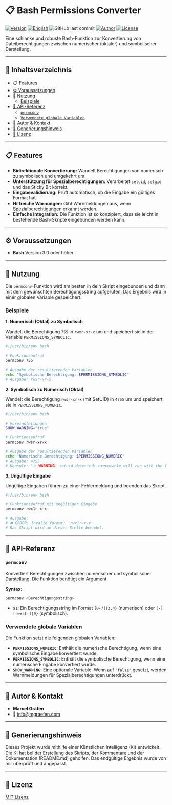 # 📋 Bash Permissions Converter

[![Version](https://img.shields.io/badge/version-0.1.0-blue.svg)](https://github.com/Marcel-Graefen/Bash-Permissions-Converter/releases/tag/0.1.0)
[![English](https://img.shields.io/badge/Sprache-English-blue)](./README.md)
![GitHub last commit](https://img.shields.io/github/last-commit/Marcel-Graefen/Bash-INI-Parser)
[![Author](https://img.shields.io/badge/author-Marcel%20Gr%C3%A4fen-green.svg)](#-author--contact)
[![License](https://img.shields.io/badge/license-MIT-lightgrey.svg)](https://opensource.org/licenses/MIT)

Eine schlanke und robuste Bash-Funktion zur Konvertierung von Dateiberechtigungen zwischen numerischer (oktaler) und symbolischer Darstellung.

-----

## 🚀 Inhaltsverzeichnis

  * [📋 Features](#-features)
  * [⚙️ Voraussetzungen](#%25EF%25B8%258F-voraussetzungen)
  * [🚀 Nutzung](#-nutzung)
    * [Beispiele](#-beispiele)
  * [📌 API-Referenz](#-api-referenz)
    * [`permconv`](#permconv)
    * [`Verwendete globale Variablen`](#verwendete-globale-variablen)
  * [👤 Autor & Kontakt](#-autor--kontakt)
  * [🤖 Generierungshinweis](#-generierungshinweis)
  * [📜 Lizenz](#-lizenz)

-----

## 📋 Features

  * **Bidirektionale Konvertierung:** Wandelt Berechtigungen von numerisch zu symbolisch und umgekehrt um.
  * **Unterstützung für Spezialberechtigungen:** Verarbeitet `setuid`, `setgid` und das Sticky Bit korrekt.
  * **Eingabevalidierung:** Prüft automatisch, ob die Eingabe ein gültiges Format hat.
  * **Hilfreiche Warnungen:** Gibt Warnmeldungen aus, wenn Spezialberechtigungen erkannt werden.
  * **Einfache Integration:** Die Funktion ist so konzipiert, dass sie leicht in bestehende Bash-Skripte eingebunden werden kann.

-----

## ⚙️ Voraussetzungen

  * **Bash** Version 3.0 oder höher.

-----

## 🚀 Nutzung

Die `permconv`-Funktion wird am besten in dein Skript eingebunden und dann mit dem gewünschten Berechtigungsstring aufgerufen. Das Ergebnis wird in einer globalen Variable gespeichert.

### Beispiele

**1. Numerisch (Oktal) zu Symbolisch**

Wandelt die Berechtigung `755` in `rwxr-xr-x` um und speichert sie in der Variable `PERMISSIONS_SYMBOLIC`.

```bash
#!/usr/bin/env bash

# Funktionsaufruf
permconv 755

# Ausgabe der resultierenden Variablen
echo "Symbolische Berechtigung: $PERMISSIONS_SYMBOLIC"
# Ausgabe: rwxr-xr-x
```

**2. Symbolisch zu Numerisch (Oktal)**

Wandelt die Berechtigung `rwsr-xr-x` (mit SetUID) in `4755` um und speichert sie in `PERMISSIONS_NUMERIC`.

```bash
#!/usr/bin/env bash

# Voreinstellungen
SHOW_WARNING="true"

# Funktionsaufruf
permconv rwsr-xr-x

# Ausgabe der resultierenden Variablen
echo "Numerische Berechtigung: $PERMISSIONS_NUMERIC"
# Ausgabe: 4755
# Konsole: "⚠️ WARNING: setuid detected: executable will run with the file owner's user ID"
```

**3. Ungültige Eingabe**

Ungültige Eingaben führen zu einer Fehlermeldung und beenden das Skript.

```bash
#!/usr/bin/env bash

# Funktionsaufruf mit ungültiger Eingabe
permconv rwx1r-x-x

# Ausgabe:
# ❌ ERROR: Invalid format: 'rwx1r-x-x'
# Das Skript wird an dieser Stelle beendet.
```

-----

## 📌 API-Referenz

### `permconv`

Konvertiert Berechtigungen zwischen numerischer und symbolischer Darstellung. Die Funktion benötigt ein Argument.

**Syntax:**

```bash
permconv <Berechtigungsstring>
```

  * `$1`: Ein Berechtigungsstring im Format `[0-7]{3,4}` (numerisch) oder `[-][rwxst-]{9}` (symbolisch).

### Verwendete globale Variablen

Die Funktion setzt die folgenden globalen Variablen:

  * **`PERMISSIONS_NUMERIC`**: Enthält die numerische Berechtigung, wenn eine symbolische Eingabe konvertiert wurde.
  * **`PERMISSIONS_SYMBOLIC`**: Enthält die symbolische Berechtigung, wenn eine numerische Eingabe konvertiert wurde.
  * **`SHOW_WARNING`**: Eine optionale Variable. Wenn auf `"false"` gesetzt, werden Warnmeldungen für Spezialberechtigungen unterdrückt.

-----

## 👤 Autor & Kontakt

  * **Marcel Gräfen**
  * 📧 [info@mgraefen.com](mailto:info@mgraefen.com)
 
-----

## 🤖 Generierungshinweis

Dieses Projekt wurde mithilfe einer Künstlichen Intelligenz (KI) entwickelt. Die KI hat bei der Erstellung des Skripts, der Kommentare und der Dokumentation (README.md) geholfen. Das endgültige Ergebnis wurde von mir überprüft und angepasst.

-----

## 📜 Lizenz

[MIT Lizenz](https://www.google.com/search?q=LICENSE)
